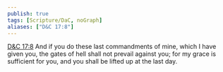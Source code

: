 ```yaml
---
publish: true
tags: [Scripture/DaC, noGraph]
aliases: ["D&C 17:8"]
---
```

[D&C 17:8](https://churchofjesuschrist.org/study/scriptures/dc-testament/dc/17?lang=eng&id=p8#p8) And if you do these last commandments of mine, which I have given you, the gates of hell shall not prevail against you; for my grace is sufficient for you, and you shall be lifted up at the last day.
